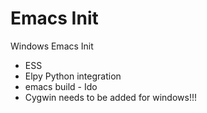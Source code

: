 Emacs Init
=========

Windows Emacs Init 

  - ESS 
  - Elpy Python integration
  - emacs build - Ido
  - Cygwin needs to be added for windows!!!
